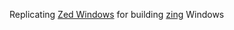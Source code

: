 Replicating [Zed Windows](https://github.com/deevus/zed-windows-builds) for building [zing](https://github.com/sukeesh/zing) Windows
